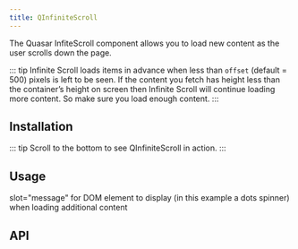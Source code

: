 ```yaml
---
title: QInfiniteScroll
---
```


The Quasar InfiteScroll component allows you to load new content as the user scrolls down the page.

::: tip
Infinite Scroll loads items in advance when less than `offset` (default = 500) pixels is left to be seen. If the content you fetch has height less than the container’s height on screen then Infinite Scroll will continue loading more content. So make sure you load enough content.
:::


## Installation
<doc-installation components="QInfiniteScroll" />

::: tip
Scroll to the bottom to see QInfiniteScroll in action.
:::

## Usage
<doc-example title="Basic" file="QInfiniteScroll/Basic" />

slot="message" for DOM element to display (in this example a dots spinner) when loading additional content
<doc-example title="Slot" file="QInfiniteScroll/Slot" />

## API
<doc-api file="QInfiniteScroll" />
